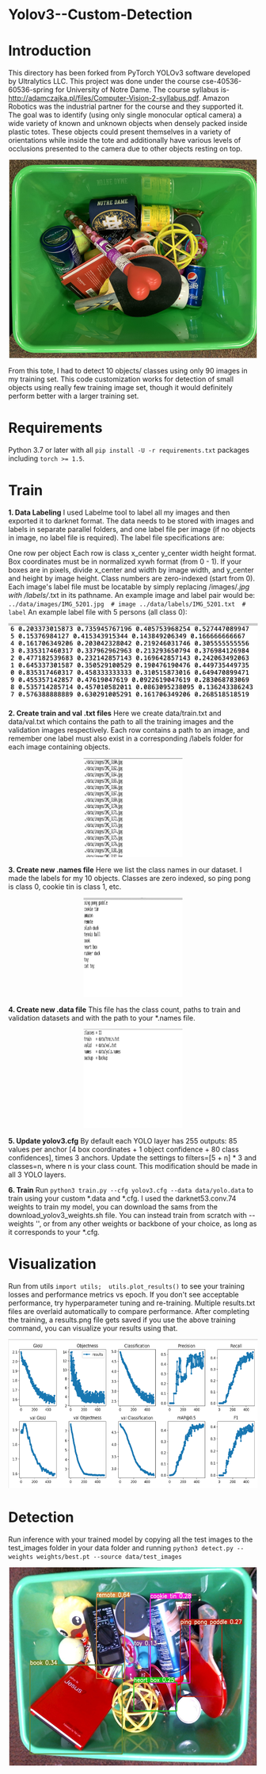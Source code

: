 # Yolov3--Custom-Detection

# Introduction

This directory has been forked from PyTorch YOLOv3 software developed by Ultralytics LLC. This project was done under the course cse-40536-60536-spring for University of Notre Dame. The course syllabus is- http://adamczajka.pl/files/Computer-Vision-2-syllabus.pdf. Amazon Robotics was the industrial partner for the course and they supported it.
The goal was to identify (using only single monocular optical camera) a wide variety of known and unknown objects when densely packed inside plastic totes. These objects could present themselves in a variety of orientations while inside the tote and additionally have various levels of occlusions presented to the camera due to other objects resting on top.

<p align="center"> <img src="image1.jpg" width="500" height="400"/> </p>

From this tote, I had to detect 10 objects/ classes using only 90 images in my training set. This code customization works for detection of small objects using really few training image set, though it would definitely perform better with a larger training set.

# Requirements

Python 3.7 or later with all `pip install -U -r requirements.txt` packages including `torch >= 1.5`.

# Train
**1. Data Labeling** 
I used Labelme tool to label all my images and then exported it to darknet format. The data needs to be stored with images and labels in separate parallel folders, and one label file per image (if no objects in image, no label file is required). The label file specifications are:

One row per object
Each row is class x_center y_center width height format.
Box coordinates must be in normalized xywh format (from 0 - 1). If your boxes are in pixels, divide x_center and width by image width, and y_center and height by image height.
Class numbers are zero-indexed (start from 0).
Each image's label file must be locatable by simply replacing /images/*.jpg with /labels/*.txt in its pathname. An example image and label pair would be:
`
../data/images/IMG_5201.jpg  # image
../data/labels/IMG_5201.txt  # label
`
An example label file with 5 persons (all class 0):
<p align="center"> <img src="label.jpg"/> </p>

**2. Create train and val .txt files**
Here we create data/train.txt and data/val.txt which contains the path to all the training images and the validation images respectively. Each row contains a path to an image, and remember one label must also exist in a corresponding /labels folder for each image containing objects.
<p align="center"> <img src="image2.jpg" width="200" height="200"/> </p>

**3. Create new .names file** 
Here we list the class names in our dataset. I made the labels for my 10 objects. Classes are zero indexed, so ping pong is class 0, cookie tin is class 1, etc.
<p align="center"> <img src="image3.jpg" width="200" height="200"/></p>

**4. Create new .data file**
This file has the class count, paths to train and validation datasets and with the path to your *.names file.
<p align="center"> <img src="image4.jpg" width="200" height="200"/> </p>


**5. Update yolov3.cfg**
By default each YOLO layer has 255 outputs: 85 values per anchor [4 box coordinates + 1 object confidence + 80 class confidences], times 3 anchors. Update the settings to filters=[5 + n] * 3 and classes=n, where n is your class count. This modification should be made in all 3 YOLO layers.

**6. Train** 
Run 
`python3 train.py --cfg yolov3.cfg --data data/yolo.data`
to train using your custom *.data and *.cfg. I used the darknet53.conv.74 weights to train my model, you can download the sams from the download_yolov3_weights.sh file. You can instead train from scratch with --weights '', or from any other weights or backbone of your choice, as long as it corresponds to your *.cfg.

# Visualization

Run from utils 
`import utils; 
utils.plot_results()` 
to see your training losses and performance metrics vs epoch. If you don't see acceptable performance, try hyperparameter tuning and re-training. Multiple results.txt files are overlaid automatically to compare performance. After completing the training, a results.png file gets saved if you use the above training command, you can visualize your results using that.
<p align="center"> <img src="image5.jpg" width="700" height="300"/> </p>

# Detection

Run inference with your trained model by copying all the test images to the test_images folder in your data folder and running
`python3 detect.py --weights weights/best.pt --source data/test_images`

<p align="center"> <img src="image6.jpg" width="500" height="400"/> </p>
